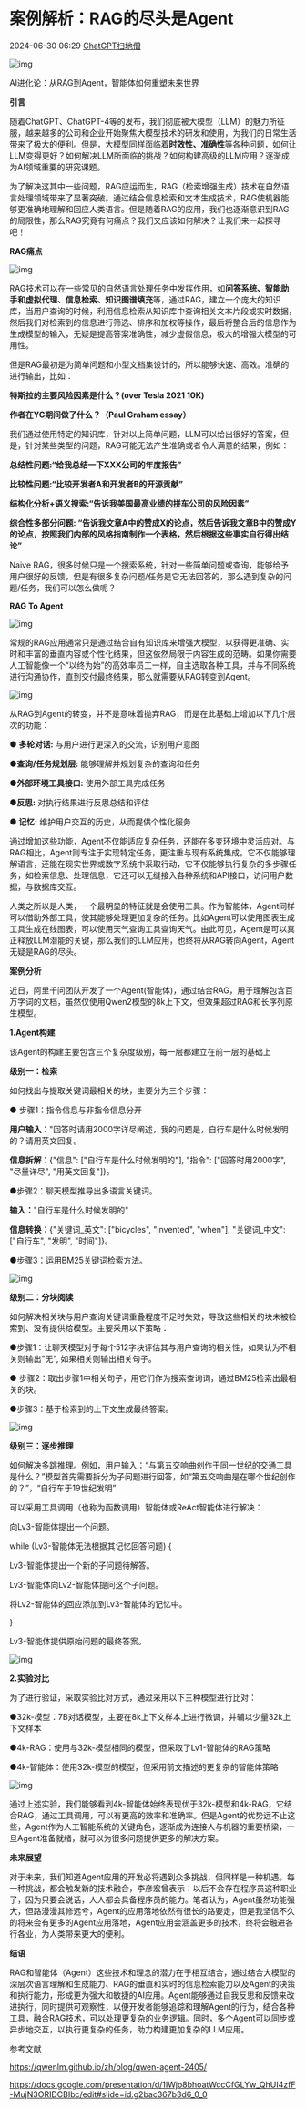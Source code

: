 # 案例解析：RAG的尽头是Agent

2024-06-30 06:29·[ChatGPT扫地僧](https://www.toutiao.com/c/user/token/MS4wLjABAAAABjEOBQR_Ycr6EcTpBib217ZOQBz7CUIiTC7L9296mLc/?source=tuwen_detail)

![img](https://p3-sign.toutiaoimg.com/tos-cn-i-axegupay5k/16f926afd8184449beaf33e507557973~noop.image?_iz=58558&from=article.pc_detail&lk3s=953192f4&x-expires=1721623737&x-signature=NRebFJ11km4kS%2F0JyGUHSawDsEM%3D)



AI进化论：从RAG到Agent，智能体如何重塑未来世界



**引言**



随着ChatGPT、ChatGPT-4等的发布，我们彻底被大模型（LLM）的魅力所征服，越来越多的公司和企业开始聚焦大模型技术的研发和使用，为我们的日常生活带来了极大的便利。但是，大模型同样面临着**时效性、准确性**等各种问题，如何让LLM变得更好？如何解决LLM所面临的挑战？如何构建高级的LLM应用？逐渐成为AI领域重要的研究课题。



为了解决这其中一些问题，RAG应运而生，RAG（检索增强生成）技术在自然语言处理领域带来了显著突破。通过结合信息检索和文本生成技术，RAG使机器能够更准确地理解和回应人类语言。但是随着RAG的应用，我们也逐渐意识到RAG的局限性，那么RAG究竟有何痛点？我们又应该如何解决？让我们来一起探寻吧！



**RAG痛点**

![img](https://p3-sign.toutiaoimg.com/tos-cn-i-6w9my0ksvp/9aab1734b3e745508b721e960c50a8bb~noop.image?_iz=58558&from=article.pc_detail&lk3s=953192f4&x-expires=1721623737&x-signature=7Csogwm3W%2BCoLA5fOeyVHpr%2Bb%2Fw%3D)



RAG技术可以在一些常见的自然语言处理任务中发挥作用，如**问答系统、智能助手和虚拟代理、信息检索、知识图谱填充**等，通过RAG，建立一个庞大的知识库，当用户查询的时候，利用信息检索从知识库中查询相关文本片段或实时数据，然后我们对检索到的信息进行筛选、排序和加权等操作，最后将整合后的信息作为生成模型的输入，无疑是提高答案准确性，减少虚假信息，极大的增强大模型的可用性。



但是RAG最初是为简单问题和小型文档集设计的，所以能够快速、高效。准确的进行输出，比如：



**特斯拉的主要风险因素是什么？(over Tesla 2021 10K)**



**作者在YC期间做了什么？（Paul Graham essay）**



我们通过使用特定的知识库，针对以上简单问题，LLM可以给出很好的答案，但是，针对某些类型的问题，RAG可能无法产生准确或者令人满意的结果，例如：



**总结性问题:“给我总结一下XXX公司的年度报告”**

**比较性问题:“比较开发者A和开发者B的开源贡献”**



**结构化分析+语义搜索:“告诉我美国最高业绩的拼车公司的风险因素”**



**综合性多部分问题: “告诉我文章A中的赞成X的论点，然后告诉我文章B中的赞成Y的论点，按照我们内部的风格指南制作一个表格，然后根据这些事实自行得出结论”**



Naive RAG，很多时候只是一个搜索系统，针对一些简单问题或查询，能够给予用户很好的反馈，但是有很多复杂问题/任务是它无法回答的，那么遇到复杂的问题/任务，我们可以怎么做呢？



**RAG To Agent**

![img](https://p3-sign.toutiaoimg.com/tos-cn-i-6w9my0ksvp/8a72df704bbe4d079017dcc7249f7904~noop.image?_iz=58558&from=article.pc_detail&lk3s=953192f4&x-expires=1721623737&x-signature=voQCJ%2BL7rbUQXKC1gwf%2FM9bdqE0%3D)



常规的RAG应用通常只是通过结合自有知识库来增强大模型，以获得更准确、实时和丰富的垂直内容或个性化结果，但这依然局限于内容生成的范畴。如果你需要人工智能像一个“以终为始”的高效率员工一样，自主选取各种工具，并与不同系统进行沟通协作，直到交付最终结果，那么就需要从RAG转变到Agent。

![img](https://p3-sign.toutiaoimg.com/tos-cn-i-6w9my0ksvp/fde9f3d6cf8e48a3aefa5c1370e23782~noop.image?_iz=58558&from=article.pc_detail&lk3s=953192f4&x-expires=1721623737&x-signature=I1QvUPeDcO0Wfqmn%2Fkn5tK137Rk%3D)



从RAG到Agent的转变，并不是意味着抛弃RAG，而是在此基础上增加以下几个层次的功能：



**● 多轮对话:** 与用户进行更深入的交流，识别用户意图



**●查询/任务规划层:** 能够理解并规划复杂的查询和任务



**●外部环境工具接口:** 使用外部工具完成任务



**●反思:** 对执行结果进行反思总结和评估



**● 记忆:** 维护用户交互的历史，从而提供个性化服务



通过增加这些功能，Agent不仅能适应复杂任务，还能在多变环境中灵活应对。与RAG相比，Agent则专注于实现特定任务，更注重与现有系统集成。它不仅能够理解语言，还能在现实世界或数字系统中采取行动，它不仅能够执行复杂的多步骤任务，如检索信息、处理信息，它还可以无缝接入各种系统和API接口，访问用户数据，与数据库交互。



人类之所以是人类，一个最明显的特征就是会使用工具。作为智能体，Agent同样可以借助外部工具，使其能够处理更加复杂的任务。比如Agent可以使用图表生成工具生成在线图表，可以使用天气查询工具查询天气。由此可见，Agent是可以真正释放LLM潜能的关键，那么我们的LLM应用，也终将从RAG转向Agent，Agent无疑是RAG的尽头。



**案例分析**



近日，阿里千问团队开发了一个Agent(智能体)，通过结合RAG，用于理解包含百万字词的文档，虽然仅使用Qwen2模型的8k上下文，但效果超过RAG和长序列原生模型。



**1.Agent构建**



该Agent的构建主要包含三个复杂度级别，每一层都建立在前一层的基础上



**级别一：检索**



如何找出与提取关键词最相关的块，主要分为三个步骤：



● 步骤1：指令信息与非指令信息分开



**用户输入：**"回答时请用2000字详尽阐述，我的问题是，自行车是什么时候发明的？请用英文回复。



**信息拆解：**{"信息": ["自行车是什么时候发明的"], "指令": ["回答时用2000字", "尽量详尽", "用英文回复"]}。



●步骤2：聊天模型推导出多语言关键词。



**输入：**"自行车是什么时候发明的"



**信息转换：**{"关键词_英文": ["bicycles", "invented", "when"], "关键词_中文": ["自行车", "发明", "时间"]}。



●步骤3：运用BM25关键词检索方法。

![img](https://p3-sign.toutiaoimg.com/tos-cn-i-6w9my0ksvp/b4dd7d6e63704b9f93dfc2ab4d3182f6~noop.image?_iz=58558&from=article.pc_detail&lk3s=953192f4&x-expires=1721623737&x-signature=UWaT3vvF1kJ1bHLVyVSdmoLrTOo%3D)



**级别二：分块阅读**

如何解决相关块与用户查询关键词重叠程度不足时失效，导致这些相关的块未被检索到、没有提供给模型。主要采用以下策略：



●步骤1：让聊天模型对于每个512字块评估其与用户查询的相关性，如果认为不相关则输出"无", 如果相关则输出相关句子。



● 步骤2：取出步骤1中相关句子，用它们作为搜索查询词，通过BM25检索出最相关的块。



●步骤3：基于检索到的上下文生成最终答案。

![img](https://p3-sign.toutiaoimg.com/tos-cn-i-6w9my0ksvp/50b5f1ce3b9d45c89fcf8e1e558cfdfe~noop.image?_iz=58558&from=article.pc_detail&lk3s=953192f4&x-expires=1721623737&x-signature=I5phYSX6GbsWhSugKYJToyqscOg%3D)



**级别三：逐步推理**



如何解决多跳推理。例如，用户输入：“与第五交响曲创作于同一世纪的交通工具是什么？”模型首先需要拆分为子问题进行回答，如“第五交响曲是在哪个世纪创作的？”，“自行车于19世纪发明”



可以采用工具调用（也称为函数调用）智能体或ReAct智能体进行解决：



向Lv3-智能体提出一个问题。

while (Lv3-智能体无法根据其记忆回答问题) {

Lv3-智能体提出一个新的子问题待解答。

Lv3-智能体向Lv2-智能体提问这个子问题。

将Lv2-智能体的回应添加到Lv3-智能体的记忆中。

}

Lv3-智能体提供原始问题的最终答案。

![img](https://p3-sign.toutiaoimg.com/tos-cn-i-6w9my0ksvp/0104f483a1a14fde9d6d31e5b7066323~noop.image?_iz=58558&from=article.pc_detail&lk3s=953192f4&x-expires=1721623737&x-signature=DtNeX2uz4uQ3xOTCrOwgp3e8th0%3D)



**2.实验对比**



为了进行验证，采取实验比对方式，通过采用以下三种模型进行比对：



●32k-模型：7B对话模型，主要在8k上下文样本上进行微调，并辅以少量32k上下文样本



●4k-RAG：使用与32k-模型相同的模型，但采取了Lv1-智能体的RAG策略



●4k-智能体：使用32k-模型的模型，但采用前文描述的更复杂的智能体策略

![img](https://p3-sign.toutiaoimg.com/tos-cn-i-6w9my0ksvp/946400ad63b647f78948029424ef2140~noop.image?_iz=58558&from=article.pc_detail&lk3s=953192f4&x-expires=1721623737&x-signature=zDA1BVk9SkuygHgORDCq7inIuqM%3D)



通过上述实验，我们能够看到4k-智能体始终表现优于32k-模型和4k-RAG，它结合RAG，通过工具调用，可以有更高的效率和准确率。但是Agent的优势远不止这些，Agent作为人工智能系统的关键角色，逐渐成为连接人与机器的重要桥梁，一旦Agent准备就绪，就可以为很多问题提供更多的解决方案。



**未来展望**



对于未来，我们知道Agent应用的开发必将遇到众多挑战，但同样是一种机遇。每一种挑战，都会触发新的技术融合，李彦宏曾表示：以后不会存在程序员这种职业了，因为只要会说话，人人都会具备程序员的能力。笔者认为，Agent虽然功能强大，但路漫漫其修远兮，Agent的应用落地依然有很长的路要走，但是我坚信不久的将来会有更多的Agent应用落地，Agent应用会涵盖更多的技术，终将会融进各行各业，为人类带来更大的便利。



**结语**



RAG和智能体（Agent）这些技术和理念的潜力在于相互结合，通过结合大模型的深层次语言理解和生成能力、RAG的垂直和实时的信息检索能力以及Agent的决策和执行能力，形成更为强大和敏捷的AI应用。Agent能够通过自我反思和反馈来改进执行，同时提供可观察性，以便开发者能够追踪和理解Agent的行为，结合各种工具，融合RAG技术，可以处理更复杂的业务逻辑。同时，多个Agent可以同步或异步地交互，以执行更复杂的任务，助力构建更加复杂的LLM应用。



参考文献

https://qwenlm.github.io/zh/blog/qwen-agent-2405/

https://docs.google.com/presentation/d/1IWjo8bhoatWccCfGLYw_QhUI4zfF-MujN3ORIDCBIbc/edit#slide=id.g2bac367b3d6_0_0